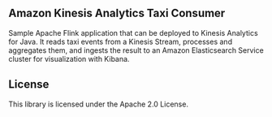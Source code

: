 ## Amazon Kinesis Analytics Taxi Consumer

Sample Apache Flink application that can be deployed to Kinesis Analytics for Java. It reads taxi events from a Kinesis Stream, processes and aggregates them, and ingests the result to an Amazon Elasticsearch Service cluster for visualization with Kibana.

## License

This library is licensed under the Apache 2.0 License. 
